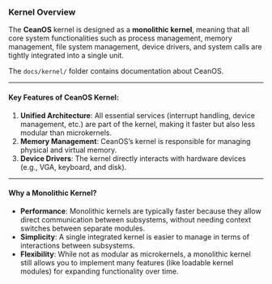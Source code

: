### **Kernel Overview**

The **CeanOS** kernel is designed as a **monolithic kernel**, meaning that all core system functionalities such as process management, memory management, file system management, device drivers, and system calls are tightly integrated into a single unit.

The `docs/kernel/` folder contains documentation about CeanOS.

---

#### **Key Features of CeanOS Kernel**:
1. **Unified Architecture**: All essential services (interrupt handling, device management, etc.) are part of the kernel, making it faster but also less modular than microkernels.
2. **Memory Management**: CeanOS’s kernel is responsible for managing physical and virtual memory.
3. **Device Drivers**: The kernel directly interacts with hardware devices (e.g., VGA, keyboard, and disk).

---

#### **Why a Monolithic Kernel?**
- **Performance**: Monolithic kernels are typically faster because they allow direct communication between subsystems, without needing context switches between separate modules.
- **Simplicity**: A single integrated kernel is easier to manage in terms of interactions between subsystems.
- **Flexibility**: While not as modular as microkernels, a monolithic kernel still allows you to implement many features (like loadable kernel modules) for expanding functionality over time.
